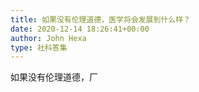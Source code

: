 ```yaml
---
title: 如果没有伦理道德，医学将会发展到什么样？
date: 2020-12-14 18:26:41+00:00
author: John Hexa
type: 社科答集
---
```

如果没有伦理道德，厂



